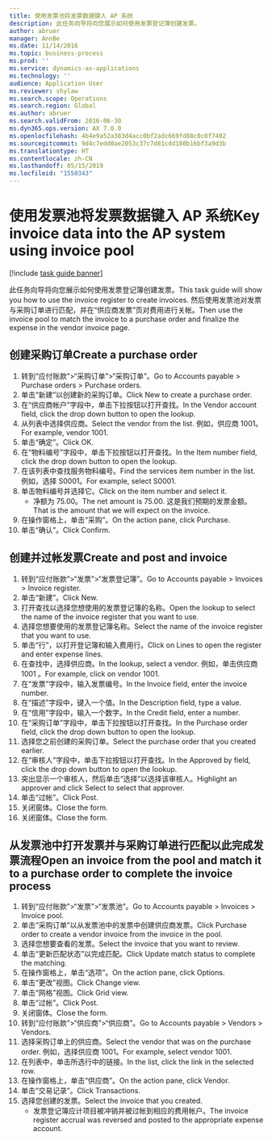 ```yaml
---
title: 使用发票池将发票数据键入 AP 系统
description: 此任务向导将向您展示如何使用发票登记簿创建发票。
author: abruer
manager: AnnBe
ms.date: 11/14/2016
ms.topic: business-process
ms.prod: ''
ms.service: dynamics-ax-applications
ms.technology: ''
audience: Application User
ms.reviewer: shylaw
ms.search.scope: Operations
ms.search.region: Global
ms.author: abruer
ms.search.validFrom: 2016-06-30
ms.dyn365.ops.version: AX 7.0.0
ms.openlocfilehash: 4b4e9a52a383d4acc0bf2adc669fd88c0c0f7402
ms.sourcegitcommit: 9d4c7edd0ae2053c37c7d81cdd180b16bf3a9d3b
ms.translationtype: HT
ms.contentlocale: zh-CN
ms.lasthandoff: 05/15/2019
ms.locfileid: "1550343"
---
```

# <a name="key-invoice-data-into-the-ap-system-using-invoice-pool"></a><span data-ttu-id="37779-103">使用发票池将发票数据键入 AP 系统</span><span class="sxs-lookup"><span data-stu-id="37779-103">Key invoice data into the AP system using invoice pool</span></span>

[!include [task guide banner](../../includes/task-guide-banner.md)]

<span data-ttu-id="37779-104">此任务向导将向您展示如何使用发票登记簿创建发票。</span><span class="sxs-lookup"><span data-stu-id="37779-104">This task guide will show you how to use the invoice register to create invoices.</span></span>  <span data-ttu-id="37779-105">然后使用发票池对发票与采购订单进行匹配，并在“供应商发票”页对费用进行关帐。</span><span class="sxs-lookup"><span data-stu-id="37779-105">Then use the invoice pool to match the invoice to a purchase order and finalize the expense in the vendor invoice page.</span></span>


## <a name="create-a-purchase-order"></a><span data-ttu-id="37779-106">创建采购订单</span><span class="sxs-lookup"><span data-stu-id="37779-106">Create a purchase order</span></span>
1. <span data-ttu-id="37779-107">转到“应付账款”>“采购订单”>“采购订单”。</span><span class="sxs-lookup"><span data-stu-id="37779-107">Go to Accounts payable > Purchase orders > Purchase orders.</span></span>
2. <span data-ttu-id="37779-108">单击“新建”以创建新的采购订单。</span><span class="sxs-lookup"><span data-stu-id="37779-108">Click New to create a purchase order.</span></span>
3. <span data-ttu-id="37779-109">在“供应商帐户”字段中，单击下拉按钮以打开查找。</span><span class="sxs-lookup"><span data-stu-id="37779-109">In the Vendor account field, click the drop down button to open the lookup.</span></span>
4. <span data-ttu-id="37779-110">从列表中选择供应商。</span><span class="sxs-lookup"><span data-stu-id="37779-110">Select the vendor from the list.</span></span> <span data-ttu-id="37779-111">例如，供应商 1001。</span><span class="sxs-lookup"><span data-stu-id="37779-111">For example, vendor 1001.</span></span>
5. <span data-ttu-id="37779-112">单击“确定”。</span><span class="sxs-lookup"><span data-stu-id="37779-112">Click OK.</span></span>
6. <span data-ttu-id="37779-113">在“物料编号”字段中，单击下拉按钮以打开查找。</span><span class="sxs-lookup"><span data-stu-id="37779-113">In the Item number field, click the drop down button to open the lookup.</span></span>
7. <span data-ttu-id="37779-114">在该列表中查找服务物料编号。</span><span class="sxs-lookup"><span data-stu-id="37779-114">Find the services item number in the list.</span></span> <span data-ttu-id="37779-115">例如，选择 S0001。</span><span class="sxs-lookup"><span data-stu-id="37779-115">For example, select S0001.</span></span>
8. <span data-ttu-id="37779-116">单击物料编号并选择它。</span><span class="sxs-lookup"><span data-stu-id="37779-116">Click on the item number and select it.</span></span>
    * <span data-ttu-id="37779-117">净额为 75.00。</span><span class="sxs-lookup"><span data-stu-id="37779-117">The net amount is 75.00.</span></span>  <span data-ttu-id="37779-118">这是我们预期的发票金额。</span><span class="sxs-lookup"><span data-stu-id="37779-118">That is the amount that we will expect on the invoice.</span></span>  
9. <span data-ttu-id="37779-119">在操作窗格上，单击“采购”。</span><span class="sxs-lookup"><span data-stu-id="37779-119">On the action pane, click Purchase.</span></span>
10. <span data-ttu-id="37779-120">单击“确认”。</span><span class="sxs-lookup"><span data-stu-id="37779-120">Click Confirm.</span></span>

## <a name="create-and-post-and-invoice"></a><span data-ttu-id="37779-121">创建并过帐发票</span><span class="sxs-lookup"><span data-stu-id="37779-121">Create and post and invoice</span></span>
1. <span data-ttu-id="37779-122">转到“应付账款”>“发票”>“发票登记簿”。</span><span class="sxs-lookup"><span data-stu-id="37779-122">Go to Accounts payable > Invoices > Invoice register.</span></span>
2. <span data-ttu-id="37779-123">单击“新建”。</span><span class="sxs-lookup"><span data-stu-id="37779-123">Click New.</span></span>
3. <span data-ttu-id="37779-124">打开查找以选择您想使用的发票登记簿的名称。</span><span class="sxs-lookup"><span data-stu-id="37779-124">Open the lookup to select the name of the invoice register that you want to use.</span></span>
4. <span data-ttu-id="37779-125">选择您想要使用的发票登记簿名称。</span><span class="sxs-lookup"><span data-stu-id="37779-125">Select the name of the invoice register that you want to use.</span></span>
5. <span data-ttu-id="37779-126">单击“行”，以打开登记簿和输入费用行。</span><span class="sxs-lookup"><span data-stu-id="37779-126">Click on Lines to open the register and enter expense lines.</span></span>
6. <span data-ttu-id="37779-127">在查找中，选择供应商。</span><span class="sxs-lookup"><span data-stu-id="37779-127">In the lookup, select a vendor.</span></span> <span data-ttu-id="37779-128">例如，单击供应商 1001 。</span><span class="sxs-lookup"><span data-stu-id="37779-128">For example, click on vendor 1001.</span></span>
7. <span data-ttu-id="37779-129">在“发票”字段中，输入发票编号。</span><span class="sxs-lookup"><span data-stu-id="37779-129">In the Invoice field, enter the invoice number.</span></span>
8. <span data-ttu-id="37779-130">在“描述”字段中，键入一个值。</span><span class="sxs-lookup"><span data-stu-id="37779-130">In the Description field, type a value.</span></span>
9. <span data-ttu-id="37779-131">在“信用”字段中，输入一个数字。</span><span class="sxs-lookup"><span data-stu-id="37779-131">In the Credit field, enter a number.</span></span>
10. <span data-ttu-id="37779-132">在“采购订单”字段中，单击下拉按钮以打开查找。</span><span class="sxs-lookup"><span data-stu-id="37779-132">In the Purchase order field, click the drop down button to open the lookup.</span></span>
11. <span data-ttu-id="37779-133">选择您之前创建的采购订单。</span><span class="sxs-lookup"><span data-stu-id="37779-133">Select the purchase order that you created earlier.</span></span>
12. <span data-ttu-id="37779-134">在“审核人”字段中，单击下拉按钮以打开查找。</span><span class="sxs-lookup"><span data-stu-id="37779-134">In the Approved by field, click the drop down button to open the lookup.</span></span>
13. <span data-ttu-id="37779-135">突出显示一个审核人，然后单击“选择”以选择该审核人。</span><span class="sxs-lookup"><span data-stu-id="37779-135">Highlight an approver and click Select to select that approver.</span></span>
14. <span data-ttu-id="37779-136">单击“过帐”。</span><span class="sxs-lookup"><span data-stu-id="37779-136">Click Post.</span></span>
15. <span data-ttu-id="37779-137">关闭窗体。</span><span class="sxs-lookup"><span data-stu-id="37779-137">Close the form.</span></span>
16. <span data-ttu-id="37779-138">关闭窗体。</span><span class="sxs-lookup"><span data-stu-id="37779-138">Close the form.</span></span>

## <a name="open-an-invoice-from-the-pool-and-match-it-to-a-purchase-order-to-complete-the-invoice-process"></a><span data-ttu-id="37779-139">从发票池中打开发票并与采购订单进行匹配以此完成发票流程</span><span class="sxs-lookup"><span data-stu-id="37779-139">Open an invoice from the pool and match it to a purchase order to complete the invoice process</span></span>
1. <span data-ttu-id="37779-140">转到“应付账款”>“发票”>“发票池”。</span><span class="sxs-lookup"><span data-stu-id="37779-140">Go to Accounts payable > Invoices > Invoice pool.</span></span>
2. <span data-ttu-id="37779-141">单击“采购订单”以从发票池中的发票中创建供应商发票。</span><span class="sxs-lookup"><span data-stu-id="37779-141">Click Purchase order to create a vendor invoice from the invoice in the pool.</span></span>
3. <span data-ttu-id="37779-142">选择您想要查看的发票。</span><span class="sxs-lookup"><span data-stu-id="37779-142">Select the invoice that you want to review.</span></span>
4. <span data-ttu-id="37779-143">单击“更新匹配状态”以完成匹配。</span><span class="sxs-lookup"><span data-stu-id="37779-143">Click Update match status to complete the matching.</span></span>
5. <span data-ttu-id="37779-144">在操作窗格上，单击“选项”。</span><span class="sxs-lookup"><span data-stu-id="37779-144">On the action pane, click Options.</span></span>
6. <span data-ttu-id="37779-145">单击“更改”视图。</span><span class="sxs-lookup"><span data-stu-id="37779-145">Click Change view.</span></span>
7. <span data-ttu-id="37779-146">单击“网格”视图。</span><span class="sxs-lookup"><span data-stu-id="37779-146">Click Grid view.</span></span>
8. <span data-ttu-id="37779-147">单击“过帐”。</span><span class="sxs-lookup"><span data-stu-id="37779-147">Click Post.</span></span>
9. <span data-ttu-id="37779-148">关闭窗体。</span><span class="sxs-lookup"><span data-stu-id="37779-148">Close the form.</span></span>
10. <span data-ttu-id="37779-149">转到“应付账款”>“供应商”>“供应商”。</span><span class="sxs-lookup"><span data-stu-id="37779-149">Go to Accounts payable > Vendors > Vendors.</span></span>
11. <span data-ttu-id="37779-150">选择采购订单上的供应商。</span><span class="sxs-lookup"><span data-stu-id="37779-150">Select the vendor that was on the purchase order.</span></span> <span data-ttu-id="37779-151">例如，选择供应商 1001。</span><span class="sxs-lookup"><span data-stu-id="37779-151">For example, select vendor 1001.</span></span>
12. <span data-ttu-id="37779-152">在列表中，单击所选行中的链接。</span><span class="sxs-lookup"><span data-stu-id="37779-152">In the list, click the link in the selected row.</span></span>
13. <span data-ttu-id="37779-153">在操作窗格上，单击“供应商”。</span><span class="sxs-lookup"><span data-stu-id="37779-153">On the action pane, click Vendor.</span></span>
14. <span data-ttu-id="37779-154">单击“交易记录”。</span><span class="sxs-lookup"><span data-stu-id="37779-154">Click Transactions.</span></span>
15. <span data-ttu-id="37779-155">选择您创建的发票。</span><span class="sxs-lookup"><span data-stu-id="37779-155">Select the invoice that you created.</span></span>
    * <span data-ttu-id="37779-156">发票登记簿应计项目被冲销并被过帐到相应的费用帐户。</span><span class="sxs-lookup"><span data-stu-id="37779-156">The invoice register accrual was reversed and posted to the appropriate expense account.</span></span>  

